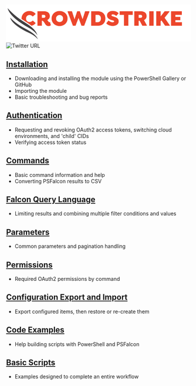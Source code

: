 ![CrowdStrike Falcon](https://raw.githubusercontent.com/CrowdStrike/falconpy/main/docs/asset/cs-logo.png)
![Twitter URL](https://img.shields.io/twitter/url?label=Follow%20%40CrowdStrike&style=social&url=https%3A%2F%2Ftwitter.com%2FCrowdStrike)

## [Installation](https://github.com/CrowdStrike/psfalcon/wiki/Installation)
* Downloading and installing the module using the PowerShell Gallery or GitHub
* Importing the module
* Basic troubleshooting and bug reports
## [Authentication](https://github.com/CrowdStrike/psfalcon/wiki/Authentication)
* Requesting and revoking OAuth2 access tokens, switching cloud environments, and 'child' CIDs
* Verifying access token status
## [Commands](https://github.com/CrowdStrike/psfalcon/wiki/Commands)
* Basic command information and help
* Converting PSFalcon results to CSV
## [Falcon Query Language](https://github.com/CrowdStrike/psfalcon/wiki/Falcon-Query-Language)
* Limiting results and combining multiple filter conditions and values
## [Parameters](https://github.com/CrowdStrike/psfalcon/wiki/Parameters)
* Common parameters and pagination handling
## [Permissions](https://github.com/CrowdStrike/psfalcon/wiki/Permissions)
* Required OAuth2 permissions by command
## [Configuration Export and Import](https://github.com/CrowdStrike/psfalcon/wiki/Configuration-Export-and-Import)
* Export configured items, then restore or re-create them
## [Code Examples](https://github.com/CrowdStrike/psfalcon/wiki/Code-Examples)
* Help building scripts with PowerShell and PSFalcon
## [Basic Scripts](https://github.com/CrowdStrike/psfalcon/wiki/Basic-Scripts)
* Examples designed to complete an entire workflow